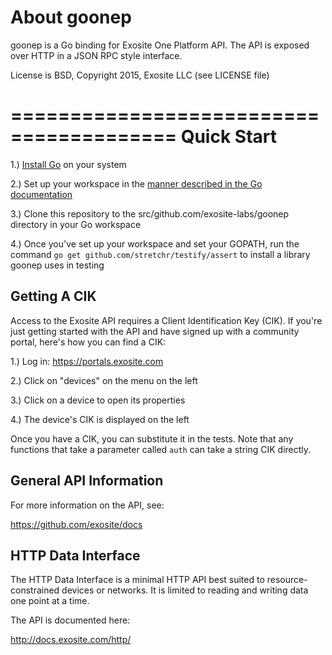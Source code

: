 About goonep
============
goonep is a Go binding for Exosite One Platform API. The API is exposed over HTTP in a JSON RPC style interface. 

License is BSD, Copyright 2015, Exosite LLC (see LICENSE file)

========================================
Quick Start
========================================
1.) [Install Go](http://golang.org/doc/install) on your system

2.) Set up your workspace in the [manner described in the Go documentation](https://golang.org/doc/code.html#Workspaces)

3.) Clone this repository to the src/github.com/exosite-labs/goonep directory in your Go workspace

4.) Once you've set up your workspace and set your GOPATH, run the command `go get github.com/stretchr/testify/assert` to install a library goonep uses in testing



Getting A CIK
-------------

Access to the Exosite API requires a Client Identification Key (CIK). 
If you're just getting started with the API and have signed up with a 
community portal, here's how you can find a CIK:

1.) Log in: https://portals.exosite.com

2.) Click on "devices" on the menu on the left

3.) Click on a device to open its properties

4.) The device's CIK is displayed on the left

Once you have a CIK, you can substitute it in the tests. Note that any functions that take a parameter called `auth` can take a string CIK directly.


General API Information
-----------------------

For more information on the API, see:

https://github.com/exosite/docs

HTTP Data Interface
-------------------

The HTTP Data Interface is a minimal HTTP API best suited to resource-constrained 
devices or networks. It is limited to reading and writing data one point at a 
time.

The API is documented here:

http://docs.exosite.com/http/